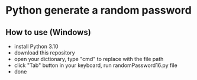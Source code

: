 # Python generate a random password

## How to use (Windows)
- install Python 3.10
- download this repository
- open your dictionary, type "cmd" to replace with the file path
- click "Tab" button in your keyboard, run randomPassword16.py file
- done